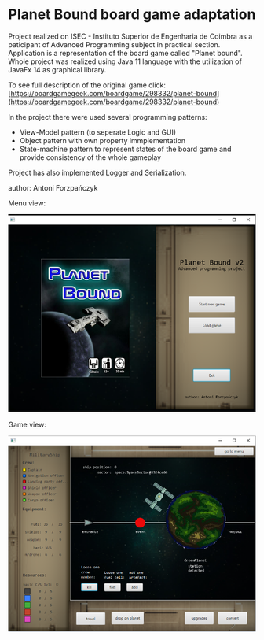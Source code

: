 # Planet Bound board game adaptation

Project realized on ISEC - Instituto Superior de Engenharia de Coimbra as a paticipant of Advanced Programming subject in practical section. Application is a representation of the board game called "Planet bound". Whole project was realized using Java 11 language with the utilization of JavaFx 14 as graphical library. 

To see full description of the original game click: [https://boardgamegeek.com/boardgame/298332/planet-bound](https://boardgamegeek.com/boardgame/298332/planet-bound)

In the project there were used several programming patterns:
* View-Model pattern (to seperate Logic and GUI)
* Object pattern with own property immplementation
* State-machine pattern to represent states of the board game and provide consistency of the whole gameplay

Project has also implemented Logger and Serialization.

author: Antoni Forzpańczyk

Menu view:
<p align="center">
  <img src="sceenshots/menu.png" />
</p>

Game view:
<p align="center">
  <img src="sceenshots/space.png" />
</p>
